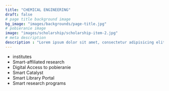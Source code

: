 ```yaml
---
title: "CHEMICAL ENGINEERING"
draft: false
# page title background image
bg_image: "images/backgrounds/page-title.jpg"
# pobieranie image
image: "images/scholarship/scholarship-item-2.jpg"
# meta description
description : "Lorem ipsum dolor sit amet, consectetur adipisicing elit, sed do eiusmod tempor incididunt ut labore. dolore magna aliqua. Ut enim ad minim veniam, quis nostrud."
---
```


* institutes
* Smart-affiliated research
* Digital Access to pobieranie
* Smart Catalyst
* Smart Library Portal
* Smart research programs